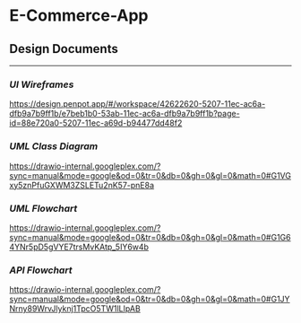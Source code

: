 # E-Commerce-App



## Design Documents
---
### ***UI Wireframes***
https://design.penpot.app/#/workspace/42622620-5207-11ec-ac6a-dfb9a7b9ff1b/e7beb1b0-53ab-11ec-ac6a-dfb9a7b9ff1b?page-id=88e720a0-5207-11ec-a69d-b94477dd48f2

### ***UML Class Diagram***
https://drawio-internal.googleplex.com/?sync=manual&mode=google&od=0&tr=0&db=0&gh=0&gl=0&math=0#G1VGxy5znPfuGXWM3ZSLETu2nK57-pnE8a

### ***UML Flowchart***
https://drawio-internal.googleplex.com/?sync=manual&mode=google&od=0&tr=0&db=0&gh=0&gl=0&math=0#G1G64YNr5pD5gVYE7trsMvKAtp_5IY6w4b

### ***API Flowchart***
https://drawio-internal.googleplex.com/?sync=manual&mode=google&od=0&tr=0&db=0&gh=0&gl=0&math=0#G1JYNrny89WrvJlyknj1TpcO5TW1lLIpAB